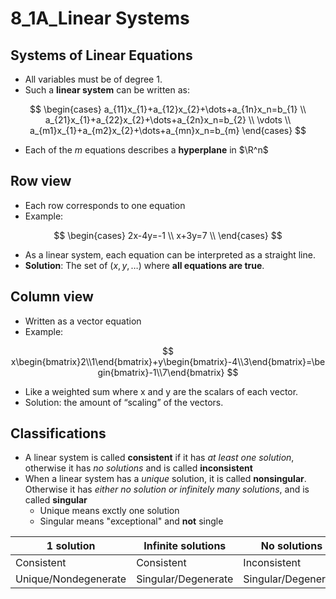 # 8_1A_Linear Systems

## Systems of Linear Equations

- All variables must be of degree 1.
- Such a **linear system** can be written as:

$$
\begin{cases}
a_{11}x_{1}+a_{12}x_{2}+\dots+a_{1n}x_n=b_{1} \\
a_{21}x_{1}+a_{22}x_{2}+\dots+a_{2n}x_n=b_{2} \\
\vdots \\
a_{m1}x_{1}+a_{m2}x_{2}+\dots+a_{mn}x_n=b_{m}
\end{cases}
$$

- Each of the $m$ equations describes a **hyperplane** in $\R^n$

## Row view

- Each row corresponds to one equation
- Example:

$$
\begin{cases}
2x-4y=-1 \\
x+3y=7 \\
\end{cases}
$$

- As a linear system, each equation can be interpreted as a straight line.
- **Solution**: The set of $(x,y,\dots)$ where **all equations are true**.

## Column view

- Written as a vector equation
- Example:

$$
x\begin{bmatrix}2\\1\end{bmatrix}+y\begin{bmatrix}-4\\3\end{bmatrix}=\begin{bmatrix}-1\\7\end{bmatrix}
$$

- Like a weighted sum where x and y are the scalars of each vector.
- Solution: the amount of “scaling” of the vectors.

## Classifications

- A linear system is called **consistent** if it has *at least one solution*, otherwise it has *no solutions* and is called **inconsistent**
- When a linear system has a *unique* solution, it is called **nonsingular**. Otherwise it has *either no solution or infinitely many solutions*, and is called **singular**
    - Unique means exctly one solution
    - Singular means "exceptional" and **not** single

| 1 solution           | Infinite solutions  | No solutions        |
| -------------------- | ------------------- | ------------------- |
| Consistent           | Consistent          | Inconsistent        |
| Unique/Nondegenerate | Singular/Degenerate | Singular/Degenerate |
